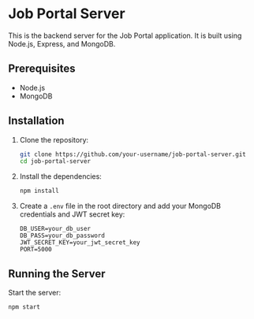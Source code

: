 # Job Portal Server

This is the backend server for the Job Portal application. It is built using Node.js, Express, and MongoDB.

## Prerequisites

- Node.js
- MongoDB

## Installation

1. Clone the repository:
    ```sh
    git clone https://github.com/your-username/job-portal-server.git
    cd job-portal-server
    ```

2. Install the dependencies:
    ```sh
    npm install
    ```

3. Create a `.env` file in the root directory and add your MongoDB credentials and JWT secret key:
    ```env
    DB_USER=your_db_user
    DB_PASS=your_db_password
    JWT_SECRET_KEY=your_jwt_secret_key
    PORT=5000
    ```

## Running the Server

Start the server:
```sh
npm start